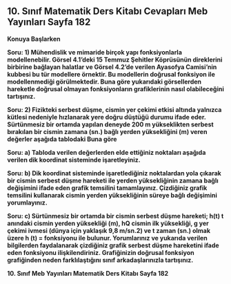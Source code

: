 ## 10. Sınıf Matematik Ders Kitabı Cevapları Meb Yayınları Sayfa 182

**Konuya Başlarken**

**Soru: 1) Mühendislik ve mimaride birçok yapı fonksiyonlarla modellenebilir. Görsel 4.1’deki 15 Temmuz Şehitler Köprüsünün direklerini birbirine bağlayan halatlar ve Görsel 4.2’de verilen Ayasofya Camisi’nin kubbesi bu tür modellere örnektir. Bu modellerin doğrusal fonksiyon ile modellenmediği görülmektedir. Buna göre yukarıdaki görsellerden hareketle doğrusal olmayan fonksiyonların grafiklerinin nasıl olabileceğini tartışınız.**

**Soru: 2) Fizikteki serbest düşme, cismin yer çekimi etkisi altında yalnızca kütlesi nedeniyle hızlanarak yere doğru düştüğü durumu ifade eder. Sürtünmesiz bir ortamda yapılan deneyde 200 m yükseklikten serbest bırakılan bir cismin zamana (sn.) bağlı yerden yüksekliğini (m) veren değerler aşağıda tablodaki Buna göre**

**Soru: a) Tabloda verilen değerlerden elde ettiğiniz noktaları aşağıda verilen dik koordinat sisteminde işaretleyiniz.**

**Soru: b) Dik koordinat sisteminde işaretlediğiniz noktalardan yola çıkarak bir cismin serbest düşme hareketi ile yerden yüksekliğinin zamana bağlı değişimini ifade eden grafik temsilini tamamlayınız. Çizdiğiniz grafik temsilini kullanarak cismin yerden yüksekliğinin süreye bağlı değişimini yorumlayınız.**

**Soru: c) Sürtünmesiz bir ortamda bir cismin serbest düşme hareketi; h(t) t anındaki cismin yerden yüksekliği (m), hQ cismin ilk yüksekliği, g yer çekimi ivmesi (dünya için yaklaşık 9,8 m/sn.2) ve t zaman (sn.) olmak üzere h (t) = fonksiyonu ile bulunur. Yorumlarınız ve yukarıda verilen bilgilerden faydalanarak çizdiğiniz grafik serbest düşme hareketini ifade eden fonksiyonu ilişkilendiriniz. Grafiğinizin doğrusal fonksiyon grafiğinden neden farklılaştığını sınıf arkadaşlarınızla tartışınız.**

**10. Sınıf Meb Yayınları Matematik Ders Kitabı Sayfa 182**